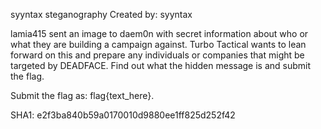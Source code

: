 syyntax steganography
Created by: syyntax

lamia415 sent an image to daem0n with secret information about who or what they are building a campaign against. Turbo Tactical wants to lean forward on this and prepare any individuals or companies that might be targeted by DEADFACE. Find out what the hidden message is and submit the flag.

Submit the flag as: flag{text_here}.

SHA1: e2f3ba840b59a0170010d9880ee1ff825d252f42
